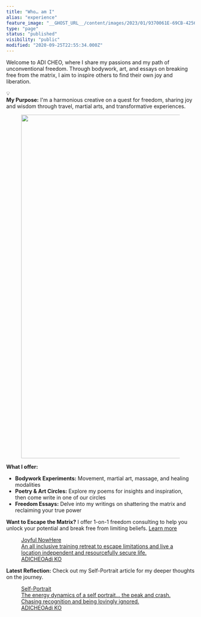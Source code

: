 ```yaml
---
title: "Who… am I"
alias: "experience"
feature_image: "__GHOST_URL__/content/images/2023/01/9370061E-69CB-4256-902F-4000EEB82C14.jpeg"
type: "page"
status: "published"
visibility: "public"
modified: "2020-09-25T22:55:34.000Z"
---
```


<p>Welcome to ADI CHEO, where I share my passions and my path of unconventional freedom. Through bodywork, art, and essays on breaking free from the matrix, I aim to inspire others to find their own joy and liberation.</p><div class="kg-card kg-callout-card kg-callout-card-blue"><div class="kg-callout-emoji">💡</div><div class="kg-callout-text"><b><strong style="white-space: pre-wrap;">My Purpose:</strong></b>&nbsp;I'm a harmonious creative on a quest for freedom, sharing joy and wisdom through travel, martial arts, and transformative experiences.</div></div><figure class="kg-card kg-image-card"><img src="__GHOST_URL__/content/images/2024/08/IMG_9839-1-1.jpeg" class="kg-image" alt="" loading="lazy" width="1060" height="916" srcset="__GHOST_URL__/content/images/size/w600/2024/08/IMG_9839-1-1.jpeg 600w, __GHOST_URL__/content/images/size/w1000/2024/08/IMG_9839-1-1.jpeg 1000w, __GHOST_URL__/content/images/2024/08/IMG_9839-1-1.jpeg 1060w" sizes="(min-width: 720px) 720px"></figure><p><strong>What I offer:</strong></p><ul><li><strong>Bodywork Experiments:</strong>&nbsp;Movement, martial art, massage, and healing modalities</li><li><strong>Poetry &amp; Art Circles:</strong>&nbsp;Explore my poems for insights and inspiration, then come write in one of our circles</li><li><strong>Freedom Essays:</strong>&nbsp;Delve into my writings on shattering the matrix and reclaiming your true power</li></ul><p><strong>Want to Escape the Matrix?</strong>&nbsp;I offer 1-on-1 freedom consulting to help you unlock your potential and break free from limiting beliefs. <a href="__GHOST_URL__/joyful/" rel="noreferrer">Learn more</a> </p><figure class="kg-card kg-bookmark-card"><a class="kg-bookmark-container" href="__GHOST_URL__/joyful/"><div class="kg-bookmark-content"><div class="kg-bookmark-title">Joyful NowHere</div><div class="kg-bookmark-description">An all inclusive training retreat to escape limitations and live a location independent and resourcefully secure life.</div><div class="kg-bookmark-metadata"><img class="kg-bookmark-icon" src="__GHOST_URL__/content/images/size/w256h256/2020/07/DD2E5E1B-ACD3-41BE-B531-7DFB8420AD93.png" alt=""><span class="kg-bookmark-author">ADICHEO</span><span class="kg-bookmark-publisher">Adi KO</span></div></div><div class="kg-bookmark-thumbnail"><img src="https://images.unsplash.com/photo-1490730141103-6cac27aaab94?crop=entropy&amp;cs=tinysrgb&amp;fit=max&amp;fm=jpg&amp;ixid=MXwxMTc3M3wwfDF8c2VhcmNofDJ8fEpveXxlbnwwfHx8&amp;ixlib=rb-1.2.1&amp;q=80&amp;w=2000content/images/size/w1200" alt="" onerror="this.style.display = 'none'"></div></a></figure><p><strong>Latest Reflection:</strong>&nbsp;Check out my Self-Portrait article for my deeper thoughts on the journey.</p><figure class="kg-card kg-bookmark-card"><a class="kg-bookmark-container" href="__GHOST_URL__/self-portrait/"><div class="kg-bookmark-content"><div class="kg-bookmark-title">Self-Portrait</div><div class="kg-bookmark-description">The energy dynamics of a self portrait… the peak and crash. Chasing recognition and being lovingly ignored.</div><div class="kg-bookmark-metadata"><img class="kg-bookmark-icon" src="__GHOST_URL__/content/images/size/w256h256/2020/07/DD2E5E1B-ACD3-41BE-B531-7DFB8420AD93.png" alt=""><span class="kg-bookmark-author">ADICHEO</span><span class="kg-bookmark-publisher">Adi KO</span></div></div><div class="kg-bookmark-thumbnail"><img src="__GHOST_URL__/content/images/size/w1200/2022/07/55773B7B-1BBD-4D31-BA6E-B8E3DB36FABB.jpeg" alt="" onerror="this.style.display = 'none'"></div></a></figure>
<!--kg-card-begin: html-->
<!--img id=adiimg src=https://www.adicheo.com/content/images/size/w2000/2022/08/55322509-7C33-4126-B009-0EEC696FF3E8.jpeg /-->
     
<style>
#adiimg {
  object-fit: cover;
  width: 230px;
  height: 230px;
  display: block;
  margin-left: auto;
  margin-right: auto;
  width: 50%;
}
</style>
<!--kg-card-end: html-->

<!--kg-card-begin: html-->
<!-- Calendly inline widget begin -->
<div class="calendly-inline-widget" data-url="https://calendly.com/adicheo/connect?&hide_gdpr_banner=1" style="min-width:320px;height:900px;"></div>
<script type="text/javascript" src="https://assets.calendly.com/assets/external/widget.js" async></script>
<!-- Calendly inline widget end -->
<!--kg-card-end: html-->
